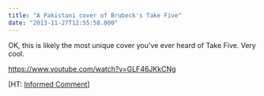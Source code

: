 ```yaml
---
title: "A Pakistani cover of Brubeck's Take Five"
date: "2013-11-27T12:55:58.000"
---
```


OK, this is likely the most unique cover you've ever heard of Take Five. Very cool.

https://www.youtube.com/watch?v=GLF46JKkCNg

\[HT: [Informed Comment](http://www.juancole.com/2013/11/brubeck-jazz-classic-take-five-in-pakistan-style-video.html)\]
